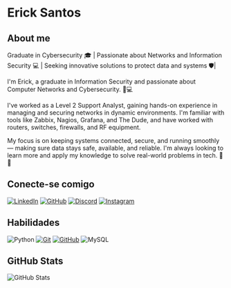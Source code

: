 # Erick Santos
## About me
Graduate in Cybersecurity 🎓 | Passionate about Networks and Information Security 💻 | Seeking innovative solutions to protect data and systems 🛡️|

I'm Erick, a graduate in Information Security and passionate about Computer Networks and Cybersecurity. 🧠💻

I've worked as a Level 2 Support Analyst, gaining hands-on experience in managing and securing networks in dynamic environments. I'm familiar with tools like Zabbix, Nagios, Grafana, and The Dude, and have worked with routers, switches, firewalls, and RF equipment.

My focus is on keeping systems connected, secure, and running smoothly — making sure data stays safe, available, and reliable. I'm always looking to learn more and apply my knowledge to solve real-world problems in tech. 🚀🔐

## Conecte-se comigo
[![LinkedIn](https://img.shields.io/badge/LinkedIn-000?style=for-the-badge&logo=linkedin&logoColor=blue)](https://www.linkedin.com/in/erisk-santos/)
[![GitHub](https://img.shields.io/badge/GitHub-100000?style=for-the-badge&logo=github&logoColor=white)](https://github.com/Erisksnt)
[![Discord](https://img.shields.io/badge/Discord-000?style=for-the-badge&logo=discord&logoColor=blue)](https://discord.com/channels/@Sagat#1005/)
[![Instagram](https://img.shields.io/badge/-Instagram-000?style=for-the-badge&logo=instagram&logoColor=red)](https://www.instagram.com/_erisksnt/)

## Habilidades
![Python](https://img.shields.io/badge/python-000?style=for-the-badge&logo=python&logoColor=ffdd54)
[![Git](https://img.shields.io/badge/Git-000?style=for-the-badge&logo=git&logoColor=E94D5F)](https://git-scm.com/doc)
[![GitHub](https://img.shields.io/badge/GitHub-000?style=for-the-badge&logo=github&logoColor=30A3DC)](https://docs.github.com/)
![MySQL](https://img.shields.io/badge/MySQL-00000F?style=for-the-badge&logo=mysql&logoColor=white)

## GitHub Stats
![GitHub Stats](https://github-readme-stats.vercel.app/api?username=Erisksnt&theme=transparent&bg_color=000&border_color=30A3DC&show_icons=true&icon_color=30A3DC&title_color=E94D5F&text_color=FFF)
